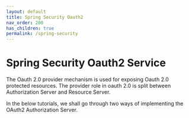 ```yaml
---
layout: default
title: Spring Security Oauth2
nav_order: 200
has_children: true
permalink: /spring-security
---
```


# Spring Security Oauth2 Service

The Oauth 2.0 provider mechanism is used for exposing Oauth 2.0 protected resources. The provider role in oauth 2.0 is split between Authorization Server and Resource Server.

In the below tutorials, we shall go through two ways of implementing the OAuth2 Authorization Server.
